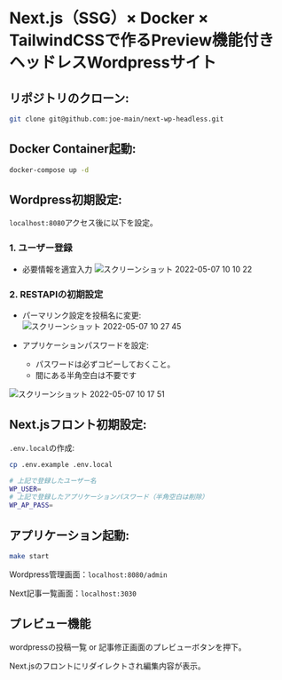 # Next.js（SSG）× Docker × TailwindCSSで作るPreview機能付きヘッドレスWordpressサイト
## リポジトリのクローン:

```bash
git clone git@github.com:joe-main/next-wp-headless.git
```

## Docker Container起動:

```bash
docker-compose up -d
```

## Wordpress初期設定:
`localhost:8080`アクセス後に以下を設定。

### 1. ユーザー登録
* 必要情報を適宜入力
![スクリーンショット 2022-05-07 10 10 22](https://user-images.githubusercontent.com/87892265/167232092-e6932d5f-2df9-43a7-93e4-622c97d90168.png)

### 2. RESTAPIの初期設定
* パーマリンク設定を投稿名に変更:
![スクリーンショット 2022-05-07 10 27 45](https://user-images.githubusercontent.com/87892265/167232568-e4f295b7-2a36-400f-a091-3d8ec7621e21.png)

* アプリケーションパスワードを設定:
  * パスワードは必ずコピーしておくこと。
  * 間にある半角空白は不要です

![スクリーンショット 2022-05-07 10 17 51](https://user-images.githubusercontent.com/87892265/167232366-6cb17abf-c758-47b4-b761-159f3aa8a83e.png)

## Next.jsフロント初期設定:
 `.env.local`の作成:

  ```bash
  cp .env.example .env.local 
  ```

  ```bash
  # 上記で登録したユーザー名
  WP_USER=
  # 上記で登録したアプリケーションパスワード（半角空白は削除）
  WP_AP_PASS=
  ```  

## アプリケーション起動:
  ```bash
  make start
  ```
  Wordpress管理画面：`localhost:8080/admin`

  Next記事一覧画面：`localhost:3030`

## プレビュー機能

wordpressの投稿一覧 or 記事修正画面のプレビューボタンを押下。

Next.jsのフロントにリダイレクトされ編集内容が表示。